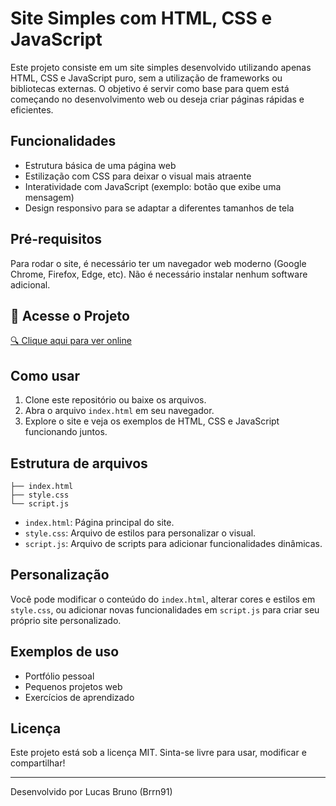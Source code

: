 # Site Simples com HTML, CSS e JavaScript

Este projeto consiste em um site simples desenvolvido utilizando apenas HTML, CSS e JavaScript puro, sem a utilização de frameworks ou bibliotecas externas. O objetivo é servir como base para quem está começando no desenvolvimento web ou deseja criar páginas rápidas e eficientes.

## Funcionalidades

- Estrutura básica de uma página web
- Estilização com CSS para deixar o visual mais atraente
- Interatividade com JavaScript (exemplo: botão que exibe uma mensagem)
- Design responsivo para se adaptar a diferentes tamanhos de tela

## Pré-requisitos

Para rodar o site, é necessário ter um navegador web moderno (Google Chrome, Firefox, Edge, etc). Não é necessário instalar nenhum software adicional.

## 🔗 Acesse o Projeto

[🔍 Clique aqui para ver online](https://brrn91.github.io/site-simples-ev-bradesco/)

## Como usar

1. Clone este repositório ou baixe os arquivos.
2. Abra o arquivo `index.html` em seu navegador.
3. Explore o site e veja os exemplos de HTML, CSS e JavaScript funcionando juntos.

## Estrutura de arquivos

```
├── index.html
├── style.css
└── script.js
```

- `index.html`: Página principal do site.
- `style.css`: Arquivo de estilos para personalizar o visual.
- `script.js`: Arquivo de scripts para adicionar funcionalidades dinâmicas.

## Personalização

Você pode modificar o conteúdo do `index.html`, alterar cores e estilos em `style.css`, ou adicionar novas funcionalidades em `script.js` para criar seu próprio site personalizado.

## Exemplos de uso

- Portfólio pessoal
- Pequenos projetos web
- Exercícios de aprendizado

## Licença

Este projeto está sob a licença MIT. Sinta-se livre para usar, modificar e compartilhar!

---

Desenvolvido por Lucas Bruno (Brrn91)